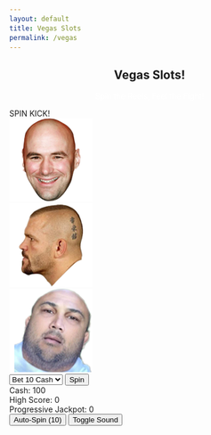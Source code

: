 ```yaml
---
layout: default
title: Vegas Slots
permalink: /vegas
---
```


<center>
    <h2>Vegas Slots!</h2>
    <p><font color="#FFFFFF">Spin the Reels, Feel the Fight!</font></p>
</center>
<div class="slot-machine-container">
    <div class="vegas-sign">SPIN KICK!</div>
    <div class="reels">
        <div class="reel" id="reel1"><img src="/assets/symbol1.png" alt="Dana White"></div>
        <div class="reel" id="reel2"><img src="/assets/symbol2.png" alt="Chuck Liddell"></div>
        <div class="reel" id="reel3"><img src="/assets/symbol3.png" alt="BJ Penn"></div>
    </div>
    <select id="bet-amount">
        <option value="10">Bet 10 Cash</option>
        <option value="20">Bet 20 Cash</option>
    </select>
    <button class="slot-button" id="spin-button">Spin</button>
    <div id="cash">Cash: 100</div>
    <div id="high-score">High Score: 0</div>
    <div id="result"></div>
    <div id="jackpot-display">Progressive Jackpot: 0</div>
    <marquee id="jackpot-marquee" style="display: none;">YOU WIN BIG!</marquee>
    <audio id="spin-sound1">
        <source src="/assets/slotpull1.m4a" type="audio/mp4">
        <source src="/assets/slotpull1.mp3" type="audio/mpeg">
    </audio>
    <audio id="spin-sound2">
        <source src="/assets/slotpull2.m4a" type="audio/mp4">
        <source src="/assets/slotpull2.mp3" type="audio/mpeg">
    </audio>
    <audio id="reel-stop">
        <source src="/assets/reel_stop.mp3" type="audio/mpeg">
    </audio>
    <audio id="win-sound">
        <source src="/assets/win.m4a" type="audio/mp4">
        <source src="/assets/win.mp3" type="audio/mpeg">
    </audio>
    <audio id="jackpot-sound">
        <source src="/assets/jackpot.m4a" type="audio/mp4">
        <source src="/assets/jackpot.mp3" type="audio/mpeg">
    </audio>
    <audio id="upgrade-sound">
        <source src="/assets/upgrade.mp3" type="audio/mpeg">
    </audio>
    <audio id="bonus-sound">
        <source src="/assets/bonus.mp3" type="audio/mpeg">
    </audio>
    <button id="gamble-button" class="hidden">Double or Nothing?</button>
    <button id="auto-spin">Auto-Spin (10)</button>
    <button id="sound-toggle">Toggle Sound</button>
    <div class="victory-pose" id="victory-pose"></div>
</div>
<div id="confetti"></div>
<script>
    document.addEventListener('DOMContentLoaded', () => {
        const reels = ['reel1', 'reel2', 'reel3'].map(id => document.getElementById(id));
        const spinButton = document.getElementById('spin-button');
        const betAmount = document.getElementById('bet-amount');
        const cashDisplay = document.getElementById('cash');
        const highScoreDisplay = document.getElementById('high-score');
        const resultDisplay = document.getElementById('result');
        const jackpotDisplay = document.getElementById('jackpot-display');
        const jackpotMarquee = document.getElementById('jackpot-marquee');
        const confettiContainer = document.getElementById('confetti');
        const gambleButton = document.getElementById('gamble-button');
        const autoSpinButton = document.getElementById('auto-spin');
        const victoryPose = document.getElementById('victory-pose');
        const sounds = {
            spin1: document.getElementById('spin-sound1'),
            spin2: document.getElementById('spin-sound2'),
            reelStop: document.getElementById('reel-stop'),
            win: document.getElementById('win-sound'),
            jackpot: document.getElementById('jackpot-sound'),
            upgrade: document.getElementById('upgrade-sound'),
            bonus: document.getElementById('bonus-sound')
        };
        const soundToggle = document.getElementById('sound-toggle');
        let cash = 100;
        let highScore = 0;
        let progressiveJackpot = 0;
        let autoSpinCount = 0;
        let lastBonusTime = localStorage.getItem('lastBonusTime') || 0;
        let comboMultiplier = 1;
        let isMuted = false;
        let currentWinnings = 0;
        function updateCash() { cashDisplay.textContent = `Cash: ${cash}`; }
        function updateHighScore() { highScoreDisplay.textContent = `High Score: ${highScore}`; }
        function updateJackpot() { jackpotDisplay.textContent = `Progressive Jackpot: ${Math.round(progressiveJackpot)}`; }
        async function spinReel(reel) {
            reel.classList.add('spinning');
            const spinCount = 15 + Math.floor(Math.random() * 5);
            const images = ['/assets/symbol1.png', '/assets/symbol2.png', '/assets/symbol3.png'];
            for (let i = 0; i < spinCount; i++) {
                reel.querySelector('img').src = images[Math.floor(Math.random() * images.length)];
                await new Promise(resolve => setTimeout(resolve, 100));
            }
            reel.classList.remove('spinning');
            if (!isMuted) sounds.reelStop.currentTime = 0; sounds.reelStop.play();
        }
        function createConfetti() {
            confettiContainer.innerHTML = '';
            for (let i = 0; i < 50; i++) {
                const confetti = document.createElement('div');
                confetti.className = 'confetti';
                confetti.style.left = `${Math.random() * 100}%`;
                confetti.style.top = `-${Math.random() * 10}%`;
                confetti.style.animationDuration = `${Math.random() * 2 + 1}s`;
                confetti.style.backgroundColor = ['#FF4040', '#FF00FF', '#A00000'][Math.floor(Math.random() * 3)];
                confettiContainer.appendChild(confetti);
            }
            setTimeout(() => confettiContainer.innerHTML = '', 3000);
        }
        function showVictoryPose() {
            const poses = ['/assets/pose1.png', '/assets/pose2.png', '/assets/pose3.png'];
            victoryPose.innerHTML = `<img src="${poses[Math.floor(Math.random() * poses.length)]}" alt="Victory Pose">`;
            victoryPose.classList.add('visible');
            setTimeout(() => victoryPose.classList.remove('visible'), 5000);
        }
        function toggleSound() {
            isMuted = !isMuted;
            Object.values(sounds).forEach(sound => sound.muted = isMuted);
            soundToggle.textContent = isMuted ? 'Unmute Sound' : 'Toggle Sound';
        }
        function gamble() {
            if (Math.random() < 0.5) {
                cash += currentWinnings * comboMultiplier;
                resultDisplay.textContent = `Gamble Won! +${currentWinnings * comboMultiplier} Cash!`;
            } else {
                currentWinnings = 0;
                comboMultiplier = 1;
                resultDisplay.textContent = 'Gamble Lost! Better Luck Next Time!';
            }
            updateCash();
            gambleButton.classList.remove('visible');
            gambleButton.disabled = true;
        }
        async function autoSpin() {
            if (autoSpinCount < 10 && cash > 0) {
                spinButton.click();
                autoSpinCount++;
                autoSpinButton.textContent = `Auto-Spin (${10 - autoSpinCount})`;
                await new Promise(resolve => setTimeout(resolve, 2000));
                autoSpin();
            } else {
                autoSpinCount = 0;
                autoSpinButton.textContent = 'Auto-Spin (10)';
                autoSpinButton.disabled = false;
            }
        }
        spinButton.addEventListener('click', async () => {
            const bet = parseInt(betAmount.value);
            if (cash >= bet && !spinButton.classList.contains('disabled')) {
                cash -= bet;
                progressiveJackpot += bet * 0.01;
                if (Date.now() - lastBonusTime > 24 * 60 * 60 * 1000) {
                    cash += 50;
                    lastBonusTime = Date.now();
                    localStorage.setItem('lastBonusTime', lastBonusTime);
                    if (!isMuted) sounds.bonus.currentTime = 0; sounds.bonus.play();
                    resultDisplay.textContent = 'Daily Bonus! +50 Cash!';
                }
                updateJackpot();
                updateCash();
                spinButton.classList.add('disabled');
                resultDisplay.textContent = '';
                jackpotMarquee.style.display = 'none';
                document.querySelector('.slot-machine-container').classList.remove('win', 'jackpot');
                reels.forEach(reel => reel.classList.remove('win'));
                if (!isMuted) {
                    sounds.spin1.currentTime = 0;
                    sounds.spin1.play();
                    setTimeout(() => {
                        sounds.spin2.currentTime = 0;
                        sounds.spin2.play();
                    }, 500);
                }
                await Promise.all(reels.map(spinReel));
                spinButton.classList.remove('disabled');
                const results = reels.map(reel => reel.querySelector('img').src);
                const allMatch = results.every(src => src === results[0]);
                if (allMatch) {
                    const baseMultiplier = results[0].includes('/assets/symbol1.png') ? 15 : results[0].includes('/assets/symbol2.png') ? 5 : 3;
                    currentWinnings = bet * baseMultiplier * comboMultiplier;
                    cash += currentWinnings;
                    resultDisplay.textContent = baseMultiplier === 15 ? `JACKPOT! +${currentWinnings} Cash!` : `WIN! +${currentWinnings} Cash!`;
                    jackpotMarquee.style.display = baseMultiplier === 15 ? 'block' : 'none';
                    reels.forEach(reel => reel.classList.add('win'));
                    if (!isMuted) {
                        (baseMultiplier === 15 ? sounds.jackpot : sounds.win).currentTime = 0;
                        (baseMultiplier === 15 ? sounds.jackpot : sounds.win).play();
                    }
                    if (baseMultiplier === 15) {
                        createConfetti();
                        showVictoryPose();
                        document.querySelector('.slot-machine-container').classList.add('jackpot');
                    }
                    comboMultiplier = Math.min(comboMultiplier + 1, 3);
                    if (currentWinnings > 0) {
                        gambleButton.classList.add('visible');
                        gambleButton.disabled = false;
                    }
                    highScore = Math.max(highScore, currentWinnings);
                    updateHighScore();
                } else if (Math.random() < 0.005) {
                    const jackpotWin = progressiveJackpot;
                    cash += jackpotWin;
                    progressiveJackpot = 0;
                    resultDisplay.textContent = `PROGRESSIVE JACKPOT! +${jackpotWin} Cash!`;
                    createConfetti();
                    showVictoryPose();
                    document.querySelector('.slot-machine-container').classList.add('jackpot');
                    if (!isMuted) sounds.jackpot.currentTime = 0; sounds.jackpot.play();
                    highScore = Math.max(highScore, jackpotWin);
                    updateHighScore();
                    updateJackpot();
                } else {
                    comboMultiplier = 1;
                    resultDisplay.textContent = 'Try Again!';
                    if (Math.random() < 0.05) {
                        const randomReel = reels[Math.floor(Math.random() * reels.length)];
                        randomReel.querySelector('img').src = '/assets/wild.png';
                        if (!isMuted) sounds.upgrade.currentTime = 0; sounds.upgrade.play();
                        resultDisplay.textContent = 'Symbol Upgraded to Wild!';
                    } else if (Math.random() < 0.01) {
                        resultDisplay.textContent = 'Bonus Spin Awarded!';
                        if (!isMuted) sounds.bonus.currentTime = 0; sounds.bonus.play();
                        setTimeout(() => spinButton.click(), 1000);
                    }
                }
                updateCash();
            } else if (cash < bet) {
                resultDisplay.textContent = 'Not enough cash!';
            }
        });
        gambleButton.addEventListener('click', () => {
            gamble();
        });
        autoSpinButton.addEventListener('click', () => {
            if (!autoSpinButton.disabled && cash > 0) {
                autoSpinButton.disabled = true;
                autoSpin();
            }
        });
        soundToggle.addEventListener('click', toggleSound);
    });
</script>
<style>
    .lever-container {
        display: flex;
        justify-content: center;
        margin: 10px 0;
    }
    .hidden { display: none; }
</style>
